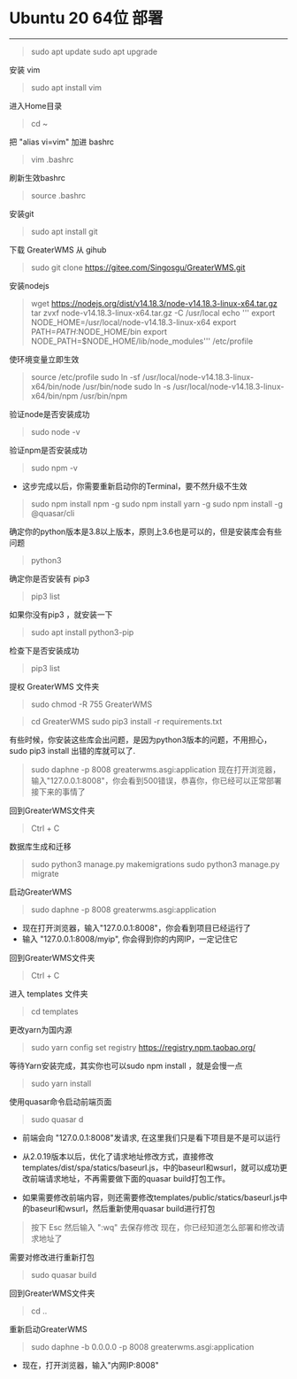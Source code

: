 # Ubuntu 20 64位 部署

---

> sudo apt update
> sudo apt upgrade

安装 vim

> sudo apt install vim

进入Home目录

> cd ~

把 "alias vi=vim" 加进 bashrc

>vim .bashrc

刷新生效bashrc

>source .bashrc

安装git

>sudo apt install git

下载 GreaterWMS 从 gihub

>sudo git clone https://gitee.com/Singosgu/GreaterWMS.git

安装nodejs

>wget https://nodejs.org/dist/v14.18.3/node-v14.18.3-linux-x64.tar.gz
> tar zvxf node-v14.18.3-linux-x64.tar.gz -C /usr/local
> echo ''' export NODE_HOME=/usr/local/node-v14.18.3-linux-x64 export PATH=$PATH:$NODE_HOME/bin export NODE_PATH=$NODE_HOME/lib/node_modules''' /etc/profile

使环境变量立即生效

>source /etc/profile 
>sudo ln -sf /usr/local/node-v14.18.3-linux-x64/bin/node /usr/bin/node
>sudo ln -s /usr/local/node-v14.18.3-linux-x64/bin/npm /usr/bin/npm

验证node是否安装成功

>sudo node -v

验证npm是否安装成功

>sudo npm -v

- 这步完成以后，你需要重新启动你的Terminal，要不然升级不生效

> sudo npm install npm -g
> sudo npm install yarn -g
> sudo npm install -g @quasar/cli

确定你的python版本是3.8以上版本，原则上3.6也是可以的，但是安装库会有些问题

> python3

确定你是否安装有 pip3

> pip3 list

如果你没有pip3 ，就安装一下

> sudo apt install python3-pip

检查下是否安装成功

> pip3 list

提权 GreaterWMS 文件夹

>sudo chmod -R 755 GreaterWMS

> cd GreaterWMS
> sudo pip3 install -r requirements.txt

有些时候，你安装这些库会出问题，是因为python3版本的问题，不用担心，sudo pip3 install 出错的库就可以了.

> sudo daphne -p 8008 greaterwms.asgi:application
> 现在打开浏览器，输入"127.0.0.1:8008"，你会看到500错误，恭喜你，你已经可以正常部署接下来的事情了

回到GreaterWMS文件夹

> Ctrl + C

数据库生成和迁移

> sudo python3 manage.py makemigrations
> sudo python3 manage.py migrate

启动GreaterWMS

> sudo daphne -p 8008 greaterwms.asgi:application
- 现在打开浏览器，输入"127.0.0.1:8008"，你会看到项目已经运行了
- 输入 "127.0.0.1:8008/myip", 你会得到你的内网IP，一定记住它 

回到GreaterWMS文件夹

> Ctrl + C

进入 templates 文件夹

> cd templates

更改yarn为国内源

> sudo yarn config set registry https://registry.npm.taobao.org/

等待Yarn安装完成，其实你也可以sudo npm install ，就是会慢一点

> sudo yarn install

使用quasar命令启动前端页面

> sudo quasar d

- 前端会向 "127.0.0.1:8008"发请求, 在这里我们只是看下项目是不是可以运行

- 从2.0.19版本以后，优化了请求地址修改方式，直接修改templates/dist/spa/statics/baseurl.js，中的baseurl和wsurl，就可以成功更改前端请求地址，不再需要做下面的quasar build打包工作。
- 如果需要修改前端内容，则还需要修改templates/public/statics/baseurl.js中的baseurl和wsurl，然后重新使用quasar build进行打包

>按下 Esc 然后输入 ":wq" 去保存修改
>现在，你已经知道怎么部署和修改请求地址了

需要对修改进行重新打包

> sudo quasar build

回到GreaterWMS文件夹

> cd ..

重新启动GreaterWMS

> sudo daphne -b 0.0.0.0 -p 8008 greaterwms.asgi:application

- 现在，打开浏览器，输入"内网IP:8008"